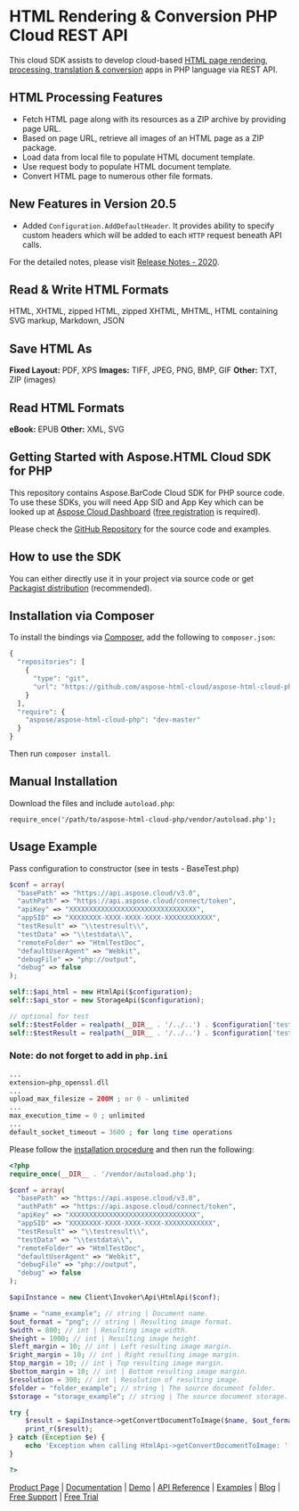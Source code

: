 # HTML Rendering & Conversion PHP Cloud REST API

This cloud SDK assists to develop cloud-based [HTML page rendering, processing, translation & conversion](https://products.aspose.cloud/html/net) apps in PHP language via REST API.

## HTML Processing Features

- Fetch HTML page along with its resources as a ZIP archive by providing page URL.
- Based on page URL, retrieve all images of an HTML page as a ZIP package.
- Load data from local file to populate HTML document template.
- Use request body to populate HTML document template.
- Convert HTML page to numerous other file formats.

## New Features in Version 20.5

- Added `Configuration.AddDefaultHeader`. It provides ability to specify custom headers which will be added to each `HTTP` request beneath API calls.

For the detailed notes, please visit [Release Notes - 2020](https://docs.aspose.cloud/display/htmlcloud/Release+Notes+-+2020).

## Read & Write HTML Formats

HTML, XHTML, zipped HTML, zipped XHTML, MHTML, HTML containing SVG markup, Markdown, JSON

## Save HTML As

**Fixed Layout:** PDF, XPS
**Images:** TIFF, JPEG, PNG, BMP, GIF
**Other:** TXT, ZIP (images)

## Read HTML Formats

**eBook:** EPUB
**Other:** XML, SVG

## Getting Started with Aspose.HTML Cloud SDK for PHP

This repository contains Aspose.BarCode Cloud SDK for PHP source code. To use these SDKs, you will need App SID and App Key which can be looked up at [Aspose Cloud Dashboard](https://dashboard.aspose.cloud/#/apps) ([free registration](https://id.containerize.com/signup?clientId=prod.discourse.aspose&redirectUrl=https://forum.aspose.cloud/session/sso) is required).

Please check the [GitHub Repository](https://github.com/aspose-barcode-cloud/aspose-barcode-cloud-php) for the source code and examples.

## How to use the SDK

You can either directly use it in your project via source code or get [Packagist distribution](https://packagist.org/packages/aspose/aspose-html-cloud-php) (recommended).

## Installation via Composer

To install the bindings via [Composer](http://getcomposer.org/), add the following to `composer.json`:

```php
{
  "repositories": [
    {
      "type": "git",
      "url": "https://github.com/aspose-html-cloud/aspose-html-cloud-php.git"
    }
  ],
  "require": {
    "aspose/aspose-html-cloud-php": "dev-master"
  }
}
```

Then run `composer install`.

## Manual Installation

Download the files and include `autoload.php`:

```console
require_once('/path/to/aspose-html-cloud-php/vendor/autoload.php');
```

## Usage Example

Pass configuration to constructor (see in tests - BaseTest.php)

```php
$conf = array(
  "basePath" => "https://api.aspose.cloud/v3.0",
  "authPath" => "https://api.aspose.cloud/connect/token",
  "apiKey" => "XXXXXXXXXXXXXXXXXXXXXXXXXXXXXXXX",
  "appSID" => "XXXXXXXX-XXXX-XXXX-XXXX-XXXXXXXXXXXX",
  "testResult" => "\\testresult\\",
  "testData" => "\\testdata\\",
  "remoteFolder" => "HtmlTestDoc",
  "defaultUserAgent" => "Webkit",
  "debugFile" => "php://output",
  "debug" => false
);

self::$api_html = new HtmlApi($configuration);
self::$api_stor = new StorageApi($configuration);

// optional for test
self::$testFolder = realpath(__DIR__ . '/../..') . $configuration['testData'];
self::$testResult = realpath(__DIR__ . '/../..') . $configuration['testResult'];
```

### Note: do not forget to add in `php.ini`

```php
...
extension=php_openssl.dll
...
upload_max_filesize = 200M ; or 0 - unlimited
...
max_execution_time = 0 ; unlimited
...
default_socket_timeout = 3600 ; for long time operations
```

Please follow the [installation procedure](https://packagist.org/packages/aspose/aspose-html-cloud-php#user-content-installation--usage) and then run the following:

```php
<?php
require_once(__DIR__ . '/vendor/autoload.php');

$conf = array(
  "basePath" => "https://api.aspose.cloud/v3.0",
  "authPath" => "https://api.aspose.cloud/connect/token",
  "apiKey" => "XXXXXXXXXXXXXXXXXXXXXXXXXXXXXXXX",
  "appSID" => "XXXXXXXX-XXXX-XXXX-XXXX-XXXXXXXXXXXX",
  "testResult" => "\\testresult\\",
  "testData" => "\\testdata\\",
  "remoteFolder" => "HtmlTestDoc",
  "defaultUserAgent" => "Webkit",
  "debugFile" => "php://output",
  "debug" => false
);

$apiInstance = new Client\Invoker\Api\HtmlApi($conf);

$name = "name_example"; // string | Document name.
$out_format = "png"; // string | Resulting image format.
$width = 800; // int | Resulting image width.
$height = 1000; // int | Resulting image height.
$left_margin = 10; // int | Left resulting image margin.
$right_margin = 10; // int | Right resulting image margin.
$top_margin = 10; // int | Top resulting image margin.
$bottom_margin = 10; // int | Bottom resulting image margin.
$resolution = 300; // int | Resolution of resulting image.
$folder = "folder_example"; // string | The source document folder.
$storage = "storage_example"; // string | The source document storage.

try {
    $result = $apiInstance->getConvertDocumentToImage($name, $out_format, $width, $height, $left_margin, $right_margin, $top_margin, $bottom_margin, $resolution, $folder, $storage);
    print_r($result);
} catch (Exception $e) {
    echo 'Exception when calling HtmlApi->getConvertDocumentToImage: ', $e->getMessage(), PHP_EOL;
}

?>
```

[Product Page](https://products.aspose.cloud/html/net) | [Documentation](https://docs.aspose.cloud/display/htmlcloud/Home) | [Demo](https://products.aspose.app/html/family) | [API Reference](https://apireference.aspose.cloud/html/) | [Examples](https://github.com/aspose-html-cloud/aspose-html-cloud-dotnet) | [Blog](https://blog.aspose.cloud/category/html/) | [Free Support](https://forum.aspose.cloud/c/html) | [Free Trial](https://dashboard.aspose.cloud/#/apps)
